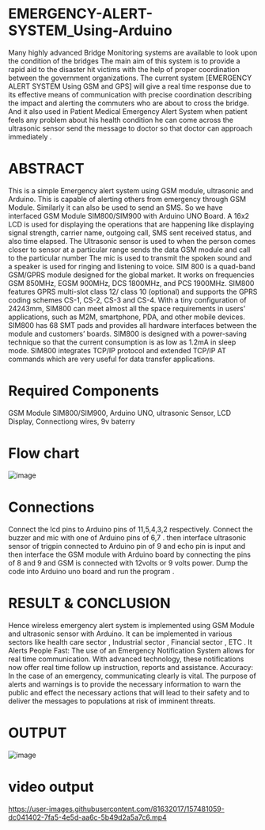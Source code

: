 # EMERGENCY-ALERT-SYSTEM_Using-Arduino
Many highly advanced Bridge Monitoring systems are available to look upon the condition of the bridges The main aim of this system is to provide a rapid aid to the disaster hit victims with the help of proper coordination between the government organizations. The current system [EMERGENCY ALERT SYSTEM Using GSM and GPS] will give a real time response due to its effective means of communication with precise coordination describing the impact and alerting the commuters who are about to cross the bridge. And it also used in Patient Medical Emergency Alert System when patient feels any problem about his health condition he can come across the ultrasonic sensor send the message to doctor so that doctor can approach immediately . 

# ABSTRACT
This is a simple Emergency alert system using GSM module, ultrasonic and  Arduino. This is capable of alerting others from emergency through GSM Module. Similarly it can also be used to send an SMS.
So we have interfaced GSM Module SIM800/SIM900 with Arduino UNO Board. A 16x2 LCD is used for displaying the operations that are happening like displaying signal strength, carrier name, outgoing call, SMS sent received status, and also time elapsed. The Ultrasonic sensor  is used to  when the person comes closer to sensor at a particular range sends the data GSM module and call to the particular number The mic is used to transmit the spoken sound and a speaker is used for ringing and listening to voice.
SIM 800 is a quad-band GSM/GPRS module designed for the global market. It works on frequencies GSM 850MHz, EGSM 900MHz, DCS 1800MHz, and PCS 1900MHz. SIM800 features GPRS multi-slot class 12/ class 10 (optional) and supports the GPRS coding schemes CS-1, CS-2, CS-3 and CS-4. With a tiny configuration of 24243mm, SIM800 can meet almost all the space requirements in users’ applications, such as M2M, smartphone, PDA, and other mobile devices.
SIM800 has 68 SMT pads and provides all hardware interfaces between the module and customers’ boards. SIM800 is designed with a power-saving technique so that the current consumption is as low as 1.2mA in sleep mode. SIM800 integrates TCP/IP protocol and extended TCP/IP AT commands which are very useful for data transfer applications.

# Required Components
GSM Module SIM800/SIM900, Arduino UNO, ultrasonic Sensor, LCD Display, Connectiong wires, 9v baterry

# Flow chart

![image](https://user-images.githubusercontent.com/81632017/157478423-db347235-d7b4-4a2b-a90e-f7fd48e92661.png)

# Connections

Connect  the lcd pins to Arduino pins of 11,5,4,3,2 respectively. Connect the buzzer and mic with one of Arduino pins of 6,7 . then interface ultrasonic sensor of trigpin connected to Arduino pin of  9 and echo pin is input and then interface the GSM module with Arduino board by connecting the pins of 8 and 9 and GSM is connected with 12volts or 9 volts power. Dump the code into Arduino uno board and run the program . 

# RESULT & CONCLUSION
Hence wireless emergency alert system is implemented using GSM Module and ultrasonic sensor with Arduino. It can be implemented in various sectors like health care sector , Industrial sector , Financial sector ,  ETC .  It Alerts People Fast: The use of an Emergency Notification System allows for real time communication. With advanced technology, these notifications now offer real time follow up instruction, reports and assistance.
 Accuracy: In the case of an emergency, communicating clearly is vital.
The purpose of alerts and warnings is to provide the necessary information to warn the public and effect the necessary actions that will lead to their safety and to deliver the messages to populations at risk of imminent threats.

# OUTPUT

![image](https://user-images.githubusercontent.com/81632017/157478822-899456f2-a514-427b-a5c5-39bfaf996225.png)

# video output

https://user-images.githubusercontent.com/81632017/157481059-dc041402-7fa5-4e5d-aa6c-5b49d2a5a7c6.mp4



